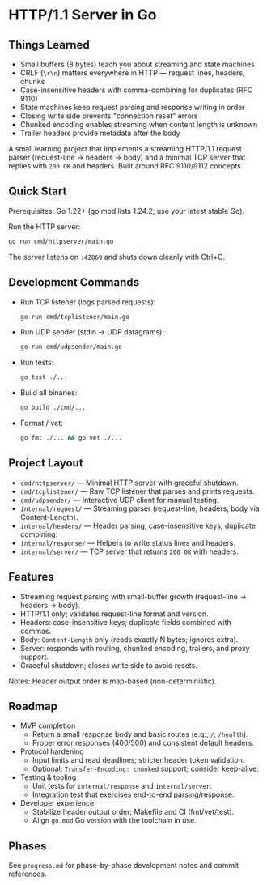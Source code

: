 # HTTP/1.1 Server in Go

## Things Learned

- Small buffers (8 bytes) teach you about streaming and state machines
- CRLF (`\r\n`) matters everywhere in HTTP — request lines, headers, chunks
- Case-insensitive headers with comma-combining for duplicates (RFC 9110)
- State machines keep request parsing and response writing in order
- Closing write side prevents "connection reset" errors
- Chunked encoding enables streaming when content length is unknown
- Trailer headers provide metadata after the body

A small learning project that implements a streaming HTTP/1.1 request parser (request-line → headers → body) and a minimal TCP server that replies with `200 OK` and headers. Built around RFC 9110/9112 concepts.

## Quick Start

Prerequisites: Go 1.22+ (go.mod lists 1.24.2; use your latest stable Go).

Run the HTTP server:

```bash
go run cmd/httpserver/main.go
```

The server listens on `:42069` and shuts down cleanly with Ctrl+C.

## Development Commands

- Run TCP listener (logs parsed requests):
  ```bash
  go run cmd/tcplistener/main.go
  ```
- Run UDP sender (stdin → UDP datagrams):
  ```bash
  go run cmd/udpsender/main.go
  ```
- Run tests:
  ```bash
  go test ./...
  ```
- Build all binaries:
  ```bash
  go build ./cmd/...
  ```
- Format / vet:
  ```bash
  go fmt ./... && go vet ./...
  ```

## Project Layout

- `cmd/httpserver/` — Minimal HTTP server with graceful shutdown.
- `cmd/tcplistener/` — Raw TCP listener that parses and prints requests.
- `cmd/udpsender/` — Interactive UDP client for manual testing.
- `internal/request/` — Streaming parser (request-line, headers, body via Content-Length).
- `internal/headers/` — Header parsing, case-insensitive keys, duplicate combining.
- `internal/response/` — Helpers to write status lines and headers.
- `internal/server/` — TCP server that returns `200 OK` with headers.

## Features

- Streaming request parsing with small-buffer growth (request-line → headers → body).
- HTTP/1.1 only; validates request-line format and version.
- Headers: case-insensitive keys; duplicate fields combined with commas.
- Body: `Content-Length` only (reads exactly N bytes; ignores extra).
- Server: responds with routing, chunked encoding, trailers, and proxy support.
- Graceful shutdown; closes write side to avoid resets.

Notes: Header output order is map-based (non-deterministic).

## Roadmap

- MVP completion
  - Return a small response body and basic routes (e.g., `/`, `/health`).
  - Proper error responses (400/500) and consistent default headers.
- Protocol hardening
  - Input limits and read deadlines; stricter header token validation.
  - Optional: `Transfer-Encoding: chunked` support; consider keep-alive.
- Testing & tooling
  - Unit tests for `internal/response` and `internal/server`.
  - Integration test that exercises end-to-end parsing/response.
- Developer experience
  - Stabilize header output order; Makefile and CI (fmt/vet/test).
  - Align `go.mod` Go version with the toolchain in use.

## Phases

See `progress.md` for phase-by-phase development notes and commit references.
